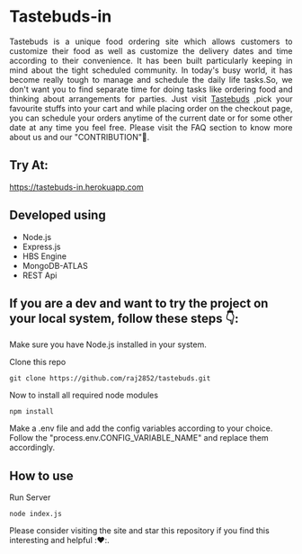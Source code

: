 # Tastebuds-in

<p align="justify">Tastebuds is a unique food ordering site which allows customers to customize their food as well as customize the delivery dates and time according to their convenience. It has been built particularly keeping in mind about the tight scheduled community. In today's busy world, it has become really tough to manage and schedule the daily life tasks.So, we don't want you to find separate time for doing tasks like ordering food and thinking about arrangements for parties. Just visit <a href="https://tastebuds-in.herokuapp.com">Tastebuds</a> ,pick your favourite stuffs into your cart and while placing order on the checkout page, you can schedule your orders anytime of the current date or for some other date at any time you feel free. Please visit the FAQ section to know more about us and our "CONTRIBUTION"🤩.</p>

## Try At:

https://tastebuds-in.herokuapp.com

## Developed using

- Node.js
- Express.js
- HBS Engine
- MongoDB-ATLAS
- REST Api

## If you are a dev and want to try the project on your local system, follow these steps 👇:

Make sure you have Node.js installed in your system.

Clone this repo

    git clone https://github.com/raj2852/tastebuds.git

Now to install all required node modules

    npm install

Make a .env file and add the config variables according to your choice. Follow the "process.env.CONFIG_VARIABLE_NAME" and replace them accordingly.

## How to use

Run Server

    node index.js

Please consider visiting the site and star this repository if you find this interesting and helpful ::heart::.

